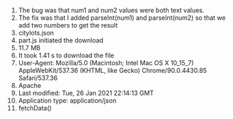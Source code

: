 1. The bug was that num1 and num2 values were both text values.
2. The fix was that I added parseInt(num1) and parseInt(num2) so that we add two numbers to get the result
3. citylots.json
4. part.js initiated the download
5. 11.7 MB
6. It took 1.41 s to download the file
7. User-Agent: Mozilla/5.0 (Macintosh; Intel Mac OS X 10_15_7) AppleWebKit/537.36 (KHTML, like Gecko) Chrome/90.0.4430.85 Safari/537.36
8. Apache
9. Last modified: Tue, 26 Jan 2021 22:14:13 GMT
10. Application type: application/json
11. fetchData()
